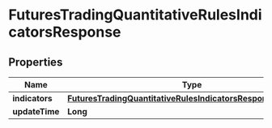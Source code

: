 

# FuturesTradingQuantitativeRulesIndicatorsResponse


## Properties

| Name | Type | Description | Notes |
|------------ | ------------- | ------------- | -------------|
|**indicators** | [**FuturesTradingQuantitativeRulesIndicatorsResponseIndicators**](FuturesTradingQuantitativeRulesIndicatorsResponseIndicators.md) |  |  [optional] |
|**updateTime** | **Long** |  |  [optional] |



